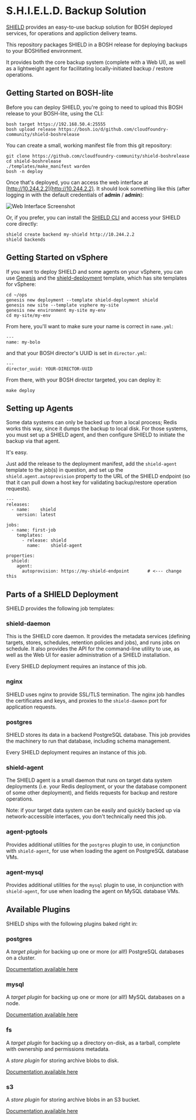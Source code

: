 S.H.I.E.L.D. Backup Solution
============================

[SHIELD][shield] provides an easy-to-use backup solution for BOSH
deployed services, for operations and appliction delivery teams.

This repository packages SHIELD in a BOSH release for deploying
backups to your BOSHified environment.

It provides both the core backup system (complete with a Web UI),
as well as a lightweight agent for facilitating locally-initiated
backup / restore operations.

Getting Started on BOSH-lite
----------------------------

Before you can deploy SHIELD, you're going to need to upload this
BOSH release to your BOSH-lite, using the CLI:

    bosh target https://192.168.50.4:25555
    bosh upload release https://bosh.io/d/github.com/cloudfoundry-community/shield-boshrelease

You can create a small, working manifest file from this git
repository:

    git clone https://github.com/cloudfoundry-community/shield-boshrelease
    cd shield-boshrelease
    ./templates/make_manifest warden
    bosh -n deploy

Once that's deployed, you can access the web interface at
[http://10.244.2.2](http://10.244.2.2).  It should look something
like this (after logging in with the default credentials of **admin** /
**admin**):

![Web Interface Screenshot][screen1]

Or, if you prefer, you can install the [SHIELD CLI][cli-dl] and
access your SHIELD core directly:

    shield create backend my-shield http://10.244.2.2
    shield backends


Getting Started on vSphere
--------------------------

If you want to deploy SHIELD and some agents on your vSphere,
you can use [Genesis][genesis] and the [shield-deployment][tpl]
template, which has site templates for vSphere:

    cd ~/ops
    genesis new deployment --template shield-deployment shield
    genesis new site --template vsphere my-site
    genesis new environment my-site my-env
    cd my-site/my-env

From here, you'll want to make sure your name is correct in
`name.yml`:

    ---
    name: my-bolo

and that your BOSH director's UUID is set in `director.yml`:

    ---
    director_uuid: YOUR-DIRECTOR-UUID

From there, with your BOSH director targeted, you can deploy it:

    make deploy


Setting up Agents
-----------------

Some data systems can only be backed up from a local process;
Redis works this way, since it dumps the backup to local disk.
For those systems, you must set up a SHIELD agent, and then
configure SHIELD to initiate the backup via that agent.

It's easy.

Just add the release to the deployment manifest, add the
`shield-agent` template to the job(s) in question, and set up the
`shield.agent.autoprovision` property to the URL of the SHIELD
endpoint (so that it can pull down a host key for validating
backup/restore operation requests).

    ---
    releases:
      - name:    shield
        version: latest

    jobs:
      - name: first-job
        templates:
          - release: shield
            name:    shield-agent

    properties:
      shield:
        agent:
          autoprovision: https://my-shield-endpoint       # <--- change this


Parts of a SHIELD Deployment
----------------------------

SHIELD provides the following job templates:

### shield-daemon

This is the SHIELD core daemon.  It provides the metadata services
(defining targets, stores, schedules, retention policies and jobs),
and runs jobs on schedule.  It also provides the API for the
command-line utility to use, as well as the Web UI for easier
administration of a SHIELD installation.

Every SHIELD deployment requires an instance of this job.

### nginx

SHIELD uses nginx to provide SSL/TLS termination.  The nginx job
handles the certificates and keys, and proxies to the
`shield-daemon` port for application requests.

### postgres

SHIELD stores its data in a backend PostgreSQL database.  This job
provides the machinery to run that database, including schema
management.

Every SHIELD deployment requires an instance of this job.

### shield-agent

The SHIELD agent is a small daemon that runs on target data system
deployments (i.e. your Redis deployment, or your the database
component of some other deployment), and fields requests for
backup and restore operations.

Note: if your target data system can be easily and quickly backed
up via network-accessible interfaces, you don't technically need
this job.

### agent-pgtools

Provides additional utilities for the `postgres` plugin to use, in
conjunction with `shield-agent`, for use when loading the agent on
PostgreSQL database VMs.

### agent-mysql

Provides additional utilities for the `mysql` plugin to use, in
conjunction with `shield-agent`, for use when loading the agent on
MySQL database VMs.

Available Plugins
-----------------

SHIELD ships with the following plugins baked right in:

### postgres

A _target plugin_ for backing up one or more (or all!) PostgreSQL
databases on a cluster.

[Documentation available here][plugin-postgres-docs]

### mysql

A _target plugin_ for backing up one or more (or all!) MySQL
databases on a node.

[Documentation available here][plugin-mysql-docs]

### fs

A _target plugin_ for backing up a directory on-disk, as a
tarball, complete with ownership and permissions metadata.

A _store plugin_ for storing archive blobs to disk.

[Documentation available here][plugin-fs-docs]

### s3

A _store plugin_ for storing archive blobs in an S3 bucket.

[Documentation available here][plugin-s3-docs]



[shield]:  https://github.com/starkandwayne/shield
[screen1]: https://raw.githubusercontent.com/starkandwayne/shield-boshrelease/master/doc/webui.png
[tpl]:     https://github.com/starkandwayne/shield-deployment
[genesis]: https://github.com/starkandwayne/genesis
[cli-dl]:  https://github.com/starkandwayne/shield

[plugin-postgres-docs]: https://godoc.org/github.com/starkandwayne/shield/plugin/postgres
[plugin-mysql-docs]:    https://godoc.org/github.com/starkandwayne/shield/plugin/mysql
[plugin-fs-docs]:       https://godoc.org/github.com/starkandwayne/shield/plugin/fs
[plugin-s3-docs]:       https://godoc.org/github.com/starkandwayne/shield/plugin/s3
